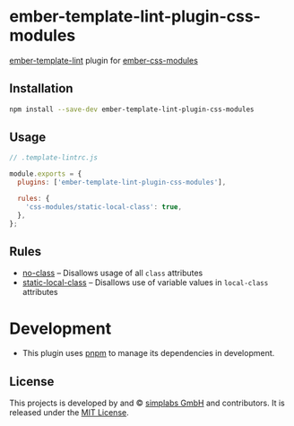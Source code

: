 # ember-template-lint-plugin-css-modules

[ember-template-lint] plugin for [ember-css-modules]

[ember-template-lint]: https://github.com/ember-template-lint/ember-template-lint
[ember-css-modules]: https://github.com/salsify/ember-css-modules

## Installation

```bash
npm install --save-dev ember-template-lint-plugin-css-modules
```

## Usage

```js
// .template-lintrc.js

module.exports = {
  plugins: ['ember-template-lint-plugin-css-modules'],

  rules: {
    'css-modules/static-local-class': true,
  },
};
```

## Rules

- [no-class](./rules/no-class.md) – Disallows usage of all `class` attributes
- [static-local-class](./rules/static-local-class.md) – Disallows use of
  variable values in `local-class` attributes

# Development

- This plugin uses [pnpm](https://pnpm.js.org/) to manage its dependencies in development.

## License

This projects is developed by and &copy; [simplabs GmbH](http://simplabs.com)
and contributors. It is released under the [MIT License](LICENSE.md).
